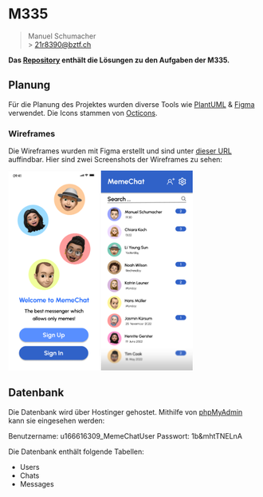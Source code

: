 # M335

> Manuel Schumacher <br /> > 21r8390@bztf.ch

**Das [Repository](https://github.com/21r8390/m335) enthält die Lösungen zu den Aufgaben der M335.**

## Planung

Für die Planung des Projektes wurden diverse Tools wie [PlantUML](https://plantuml.com) & [Figma](https://www.figma.com) verwendet. Die Icons stammen von [Octicons](https://primer.style/octicons/).

### Wireframes

Die Wireframes wurden mit Figma erstellt und sind unter [dieser URL](https://www.figma.com/file/g6iFaxCSq3TIzCLwxlFqvR/M335-Chatapp-Wireframes?node-id=1%3A2) auffindbar. Hier sind zwei Screenshots der Wireframes zu sehen:

<div>
    <img src="Doku/Bilder/LoginScreen.png" alt="Login Screen" height="400" />
    <img src="Doku/Bilder/HomeScreen.png" alt="Home Screen" height="400" />
</div>

## Datenbank

Die Datenbank wird über Hostinger gehostet. Mithilfe von [phpMyAdmin](https://auth-db134.hstgr.io/index.php?route=/sql&server=1&db=u166616309_MemeChat&table=Users&pos=0) kann sie eingesehen werden:

Benutzername: u166616309_MemeChatUser
Passwort: 1b&mhtTNELnA

Die Datenbank enthält folgende Tabellen:

-   Users
-   Chats
-   Messages
